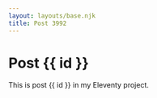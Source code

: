 ```yaml
---
layout: layouts/base.njk
title: Post 3992
---
```


# Post {{ id }}

This is post {{ id }} in my Eleventy project.

